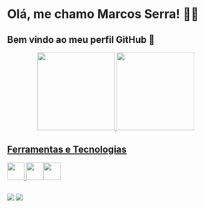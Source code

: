 # Olá, me chamo Marcos Serra! :vulcan_salute::nerd_face:
## Bem vindo ao meu perfil GitHub 👋

<div align="center">
  <a href="https://github.com/MarcosSerra1">
  <img height="180em" src="https://github-readme-stats.vercel.app/api?username=MarcosSerra1&show_icons=true&theme=radical"/>
  <img height="180em" src="https://github-readme-stats.vercel.app/api/top-langs/?username=MarcosSerra1&layout=compact&langs_count=7&theme=radical"/>
</div> <!-- meu github -->
 
## Ferramentas e Tecnologias

<img src="https://cdn.jsdelivr.net/gh/devicons/devicon/icons/git/git-original.svg" width="40" height="40"/> <!--git--><img src="https://cdn.jsdelivr.net/gh/devicons/devicon/icons/python/python-original.svg" width="40" height="40"/><!--python--><img src="https://cdn.jsdelivr.net/gh/devicons/devicon/icons/mysql/mysql-original-wordmark.svg" width="40" height="40"/><!--mysql-->
          
          
<!--## Estou aprendendo

<img src="https://cdn.jsdelivr.net/gh/devicons/devicon/icons/java/java-original.svg" width="40" height="40"/> <img src="https://cdn.jsdelivr.net/gh/devicons/devicon/icons/linux/linux-original.svg" width="40" height="40"/>

<div style="display: inline_block"><br> -->
  
##
<div> 
  <a href="https://www.instagram.com/devmarcosserra/" target="_blank"><img src="https://img.shields.io/badge/-Instagram-%23E4405F?style=for-the-badge&logo=instagram&logoColor=white" target="_blank"></a> 
  <a href="https://www.linkedin.com/in/marcos-serra-193788194/" target="_blank"><img src="https://img.shields.io/badge/LinkedIn-0077B5?style=for-the-badge&logo=linkedin&logoColor=white" target="_blank"></a>
    
</div> <!-- redes sociais -->
